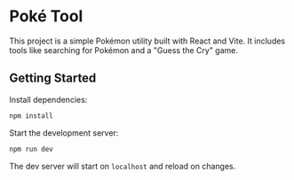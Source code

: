 # Poké Tool

This project is a simple Pokémon utility built with React and Vite. It includes tools like searching for Pokémon and a "Guess the Cry" game.

## Getting Started

Install dependencies:

```bash
npm install
```

Start the development server:

```bash
npm run dev
```

The dev server will start on `localhost` and reload on changes.
